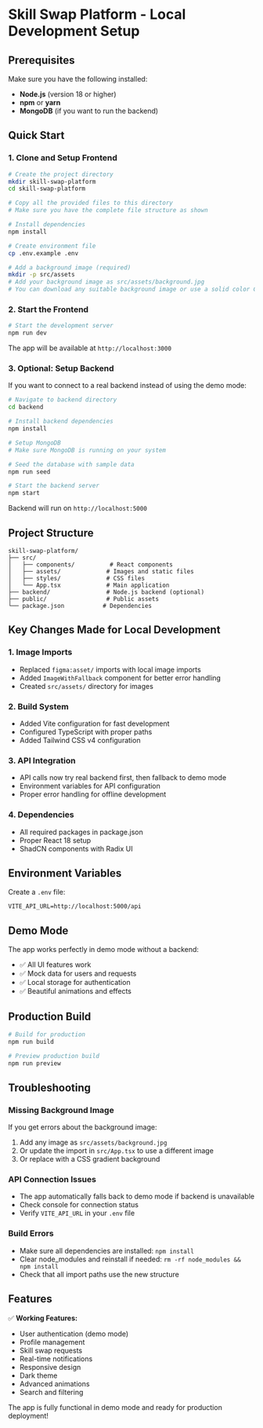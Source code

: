 # Skill Swap Platform - Local Development Setup

## Prerequisites

Make sure you have the following installed:
- **Node.js** (version 18 or higher)
- **npm** or **yarn**
- **MongoDB** (if you want to run the backend)

## Quick Start

### 1. Clone and Setup Frontend

```bash
# Create the project directory
mkdir skill-swap-platform
cd skill-swap-platform

# Copy all the provided files to this directory
# Make sure you have the complete file structure as shown

# Install dependencies
npm install

# Create environment file
cp .env.example .env

# Add a background image (required)
mkdir -p src/assets
# Add your background image as src/assets/background.jpg
# You can download any suitable background image or use a solid color CSS background
```

### 2. Start the Frontend

```bash
# Start the development server
npm run dev
```

The app will be available at `http://localhost:3000`

### 3. Optional: Setup Backend

If you want to connect to a real backend instead of using the demo mode:

```bash
# Navigate to backend directory
cd backend

# Install backend dependencies
npm install

# Setup MongoDB
# Make sure MongoDB is running on your system

# Seed the database with sample data
npm run seed

# Start the backend server
npm start
```

Backend will run on `http://localhost:5000`

## Project Structure

```
skill-swap-platform/
├── src/
│   ├── components/          # React components
│   ├── assets/             # Images and static files
│   ├── styles/             # CSS files
│   └── App.tsx             # Main application
├── backend/                # Node.js backend (optional)
├── public/                 # Public assets
└── package.json           # Dependencies
```

## Key Changes Made for Local Development

### 1. **Image Imports**
- Replaced `figma:asset/` imports with local image imports
- Added `ImageWithFallback` component for better error handling
- Created `src/assets/` directory for images

### 2. **Build System**
- Added Vite configuration for fast development
- Configured TypeScript with proper paths
- Added Tailwind CSS v4 configuration

### 3. **API Integration**
- API calls now try real backend first, then fallback to demo mode
- Environment variables for API configuration
- Proper error handling for offline development

### 4. **Dependencies**
- All required packages in package.json
- Proper React 18 setup
- ShadCN components with Radix UI

## Environment Variables

Create a `.env` file:

```env
VITE_API_URL=http://localhost:5000/api
```

## Demo Mode

The app works perfectly in demo mode without a backend:
- ✅ All UI features work
- ✅ Mock data for users and requests
- ✅ Local storage for authentication
- ✅ Beautiful animations and effects

## Production Build

```bash
# Build for production
npm run build

# Preview production build
npm run preview
```

## Troubleshooting

### Missing Background Image
If you get errors about the background image:
1. Add any image as `src/assets/background.jpg`
2. Or update the import in `src/App.tsx` to use a different image
3. Or replace with a CSS gradient background

### API Connection Issues
- The app automatically falls back to demo mode if backend is unavailable
- Check console for connection status
- Verify `VITE_API_URL` in your `.env` file

### Build Errors
- Make sure all dependencies are installed: `npm install`
- Clear node_modules and reinstall if needed: `rm -rf node_modules && npm install`
- Check that all import paths use the new structure

## Features

✅ **Working Features:**
- User authentication (demo mode)
- Profile management
- Skill swap requests
- Real-time notifications
- Responsive design
- Dark theme
- Advanced animations
- Search and filtering

The app is fully functional in demo mode and ready for production deployment!